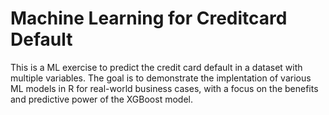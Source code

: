 # Machine Learning for Creditcard Default

This is a ML exercise to predict the credit card default in a dataset with multiple variables. The goal is to demonstrate the implentation of various ML models in R for real-world business cases, with a focus on the benefits and predictive power of the XGBoost model.
